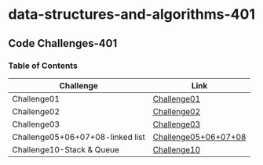 # data-structures-and-algorithms-401

## Code Challenges-401

### Table of Contents

| Challenge      |   Link  |
| ----------- | ------------|
| Challenge01    |[Challenge01](challenge1/README.md)        |
| Challenge02   | [Challenge02](challenge2/README.md)        |
| Challenge03   | [Challenge03](challenge3/README.md)        |
| Challenge05+06+07+08-linked list   | [Challenge05+06+07+08](challenge5+6+7/lib)        |
| Challenge10-Stack & Queue   | [Challenge10](challenge5+6+7/lib)        |
